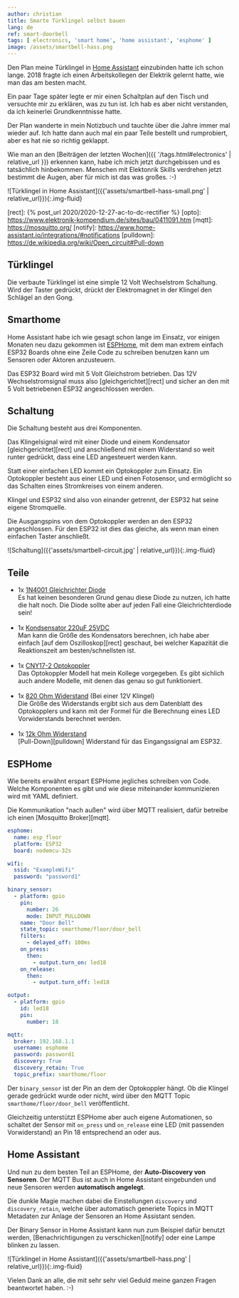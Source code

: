 ```yaml
---
author: christian
title: Smarte Türklingel selbst bauen
lang: de
ref: smart-doorbell
tags: [ electronics, 'smart home', 'home assistant', 'esphome' ]
image: /assets/smartbell-hass.png
---
```


Den Plan meine Türklingel in [Home Assistant][hass] einzubinden hatte ich schon
lange. 2018 fragte ich einen Arbeits&shy;kollegen der Elektrik gelernt hatte,
wie man das am besten macht.

Ein paar Tage später legte er mir einen Schaltplan auf den Tisch und versuchte mir zu
erklären, was zu tun ist. Ich hab es aber nicht verstanden, da ich keinerlei
Grundkenntnisse hatte.

Der Plan wanderte in mein Notizbuch und tauchte über die Jahre immer mal wieder auf.
Ich hatte dann auch mal ein paar Teile bestellt und rumprobiert, aber es hat
nie so richtig geklappt.

Wie man an den [Beiträgen der letzten Wochen]({{ '/tags.html#electronics' | relative_url }})
erkennen kann, habe ich mich jetzt durchgebissen und es tatsächlich hinbekommen.
Menschen mit Elektonrik Skills verdrehen jetzt bestimmt die Augen, aber
für mich ist das was großes. :-)

![Türklingel in Home Assistant]({{'assets/smartbell-hass-small.png' | relative_url}}){:.img-fluid}

[esphome]: https://esphome.io/
[hass]: https://www.home-assistant.io/
[rect]: {% post_url 2020/2020-12-27-ac-to-dc-rectifier %}
[opto]: https://www.elektronik-kompendium.de/sites/bau/0411091.htm
[mqtt]: https://mosquitto.org/
[notify]: https://www.home-assistant.io/integrations/#notifications
[pulldown]: https://de.wikipedia.org/wiki/Open_circuit#Pull-down

## Türklingel

Die verbaute Türklingel ist eine simple 12 Volt
Wechselstrom Schaltung. Wird der Taster gedrückt, drückt der Elektromagnet
in der Klingel den Schlägel an den Gong.

## Smarthome

Home Assistant habe ich wie gesagt schon lange im Einsatz, vor einigen Monaten neu dazu
gekommen ist [ESPHome][esphome], mit dem man extrem einfach ESP32 Boards ohne eine Zeile
Code zu schreiben benutzen kann um Sensoren oder Aktoren anzusteuern.

Das ESP32 Board wird mit 5 Volt Gleichstrom betrieben. Das 12V Wechselstrom&shy;signal muss also
[gleichgerichtet][rect] und sicher an den mit 5 Volt betriebenen ESP32 angeschlossen
werden.

## Schaltung

Die Schaltung besteht aus drei Komponenten.

Das Klingelsignal wird mit einer Diode und einem Kondensator [gleichgerichtet][rect]
und anschließend mit einem Widerstand so weit runter gedrückt, dass eine LED
angesteuert werden kann.

Statt einer einfachen LED kommt ein Optokoppler zum Einsatz. Ein Optokoppler
besteht aus einer LED und einen Fotosensor, und ermöglicht so das Schalten eines
Stromkreises von einem anderen.

Klingel und ESP32 sind also von einander getrennt, der ESP32 hat seine eigene
Stromquelle.

Die Ausgangspins von dem Optokoppler werden an den ESP32 angeschlossen. Für den ESP32
ist dies das gleiche, als wenn man einen einfachen Taster anschließt.

![Schaltung]({{'assets/smartbell-circuit.jpg' | relative_url}}){:.img-fluid}

## Teile

- 1x [1N4001 Gleichrichter Diode](https://www.reichelt.de/gleichrichterdiode-50-v-1-a-do-41-1n-4001-p1723.html)  
  Es hat keinen besonderen Grund genau diese Diode zu nutzen, ich hatte die halt noch.
  Die Diode sollte aber auf jeden Fall eine Gleichrichter&shy;diode sein!  
  &nbsp;
- 1x [Kondsensator 220µF 25VDC](https://www.reichelt.de/index.html?ACTION=446&LA=446&nbc=1&q=elko%20radial%20220%20%C2%B5f%2025%20v)  
  Man kann die Größe des Kondensators berechnen, ich habe aber einfach [auf dem Oszilloskop][rect] 
  geschaut, bei welcher Kapazität die Reaktionszeit am besten/schnellsten ist.  
  &nbsp;
- 1x [CNY17-2 Optokoppler](https://www.reichelt.de/optokoppler-cny-17-ii-p6676.html)  
  Das Optokoppler Modell hat mein Kollege vorgegeben. Es gibt sichlich auch andere Modelle,
  mit denen das genau so gut funktioniert.  
  &nbsp;
- 1x [820 Ohm Widerstand](https://www.reichelt.de/widerstand-kohleschicht-820-ohm-0207-250-mw-5--1-4w-820-p1474.html) (Bei einer 12V Klingel)  
  Die Größe des Widerstands ergibt sich aus dem Datenblatt des Optokopplers und kann
  mit der Formel für die Berechnung eines LED Vorwiderstands berechnet werden.  
  &nbsp;
- 1x [12k Ohm Widerstand](https://www.reichelt.de/widerstand-kohleschicht-12-kohm-0207-250-mw-5--1-4w-12k-p1348.html)  
  [Pull-Down][pulldown] Widerstand für das Eingangssignal am ESP32.

## ESPHome

Wie bereits erwähnt erspart ESPHome jegliches schreiben von Code. Welche Komponenten
es gibt und wie diese miteinander kommunizieren wird mit YAML definiert.

Die Kommunikation "nach außen" wird über MQTT realisiert, dafür betreibe ich einen
[Mosquitto Broker][mqtt].

```yml
esphome:
  name: esp_floor
  platform: ESP32
  board: nodemcu-32s

wifi:
  ssid: "ExampleWifi"
  password: "password1"

binary_sensor:
  - platform: gpio
    pin:
      number: 26
      mode: INPUT_PULLDOWN
    name: "Door Bell"
    state_topic: smarthome/floor/door_bell
    filters:
      - delayed_off: 100ms
    on_press:
      then:
        - output.turn_on: led18
    on_release:
      then:
        - output.turn_off: led18

output:
  - platform: gpio
    id: led18
    pin:
      number: 18

mqtt:
  broker: 192.168.1.1
  username: esphome
  password: password1
  discovery: True
  discovery_retain: True
  topic_prefix: smarthome/floor
```

Der `binary_sensor` ist der Pin an dem der Optokoppler hängt. Ob die Klingel gerade gedrückt
wurde oder nicht, wird über den MQTT Topic `smarthome/floor/door_bell` veröffentlicht.

Gleichzeitig unterstützt ESPHome aber auch eigene Automationen, so schaltet der Sensor
mit `on_press` und `on_release` eine LED (mit passenden Vorwiderstand) an Pin 18
entsprechend an oder aus.

## Home Assistant

Und nun zu dem besten Teil an ESPHome, der **Auto-Discovery von Sensoren**. Der MQTT Bus
ist auch in Home Assistant eingebunden und neue Sensoren werden **automatisch angelegt**.

Die dunkle Magie machen dabei die Einstellungen `discovery` und `discovery_retain`, welche
über automatisch generiete Topics in MQTT Metadaten zur Anlage der Sensoren an
Home Assistant senden.

Der Binary Sensor in Home Assistant kann nun zum Beispiel dafür benutzt werden,
[Benachrichtigungen zu verschicken][notify] oder eine Lampe blinken zu lassen.

![Türklingel in Home Assistant]({{'assets/smartbell-hass.png' | relative_url}}){:.img-fluid}

Vielen Dank an alle, die mit sehr sehr viel Geduld meine ganzen Fragen beantwortet haben. :-)
